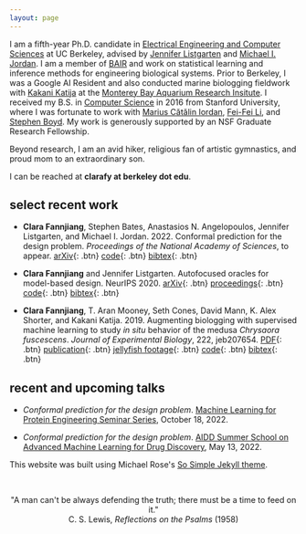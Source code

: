 ```yaml
---
layout: page
---
```


I am a fifth-year Ph.D. candidate in [Electrical Engineering and Computer Sciences](https://eecs.berkeley.edu) at UC Berkeley, advised by [Jennifer Listgarten](http://www.jennifer.listgarten.com/) and [Michael I. Jordan](https://people.eecs.berkeley.edu/~jordan/). I am a member of [BAIR](https://bair.berkeley.edu/) and work on statistical learning and inference methods for engineering biological systems. Prior to Berkeley, I was a Google AI Resident and also conducted marine biologging fieldwork with [Kakani Katija](https://www.mbari.org/katija-kakani/) at the [Monterey Bay Aquarium Research Insitute](https://www.mbari.org/). I received my B.S. in [Computer Science](https://cs.stanford.edu/) in 2016 from Stanford University, where I was fortunate to work with [Marius Cătălin Iordan](http://www.princeton.edu/~miordan/), [Fei-Fei Li](http://vision.stanford.edu/feifeili/), and [Stephen Boyd](http://stanford.edu/~boyd). My work is generously supported by an NSF Graduate Research Fellowship.

Beyond research, I am an avid hiker, religious fan of artistic gymnastics, and proud mom to an extraordinary son.

I can be reached at **clarafy at berkeley dot edu**.

## select recent work

- **Clara Fannjiang**, Stephen Bates, Anastasios N. Angelopoulos, Jennifer Listgarten, and Michael I. Jordan. 2022. Conformal prediction for the design problem. *Proceedings of the National Academy of Sciences*, to appear. [arXiv](https://arxiv.org/abs/2202.03613){: .btn} [code](https://github.com/clarafy/conformal-for-design){: .btn} [bibtex](/bibtex/fannjiang2022conformal.bib){: .btn}

- **Clara Fannjiang** and Jennifer Listgarten. Autofocused oracles for model-based design. NeurIPS 2020. [arXiv](https://arxiv.org/abs/2006.08052){: .btn} [proceedings](https://papers.nips.cc/paper/2020/hash/972cda1e62b72640cb7ac702714a115f-Abstract.html){: .btn} [code](https://github.com/clarafy/autofocused-oracles){: .btn} [bibtex](/bibtex/fannjiang2020autofocused.bib){: .btn}

- **Clara Fannjiang**, T. Aran Mooney, Seth Cones, David Mann, K. Alex Shorter, and Kakani Katija. 2019. Augmenting biologging with supervised machine learning to study *in situ* behavior of the medusa *Chrysaora fuscescens*. *Journal of Experimental Biology*, 222, jeb207654. [PDF](/research/jeb_2019_wsi.pdf){: .btn} [publication](https://jeb.biologists.org/content/222/16/jeb207654){: .btn} [jellyfish footage](http://movie.biologists.com/video/10.1242/jeb.207654/video-1){: .btn} [code](https://bitbucket.org/mbari/jellymove/src/master/){: .btn} [bibtex](/bibtex/fannjiang2019augmenting.bib){: .btn}

## recent and upcoming talks

- *Conformal prediction for the design problem*. [Machine Learning for Protein Engineering Seminar Series](https://www.ml4proteinengineering.com/), October 18, 2022.

- *Conformal prediction for the design problem*. [AIDD Summer School on Advanced Machine Learning for Drug Discovery](https://www.idsia.ch/idsia_en/highlights/events/2022/2022-05-7.html), May 13, 2022.

This website was built using Michael Rose's [So Simple Jekyll theme](https://github.com/mmistakes/so-simple-theme).

<br>

<p style="text-align: center;">
"A man can't be always defending the truth; there must be a time to feed on it."<br>
C. S. Lewis, <em>Reflections on the Psalms</em> (1958)<br>
</p>